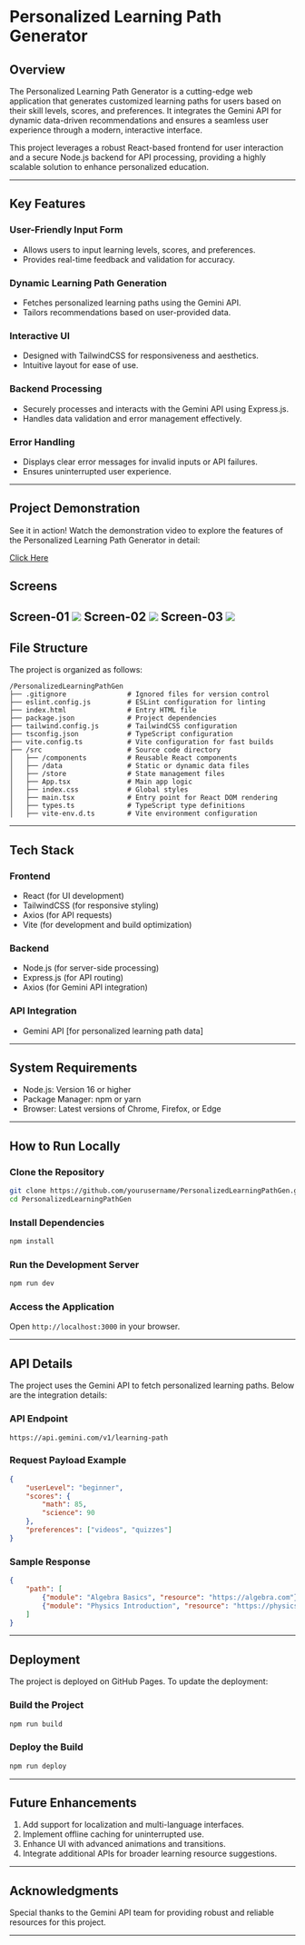 # Personalized Learning Path Generator

## Overview
The Personalized Learning Path Generator is a cutting-edge web application that generates customized learning paths for users based on their skill levels, scores, and preferences. It integrates the Gemini API for dynamic data-driven recommendations and ensures a seamless user experience through a modern, interactive interface.

This project leverages a robust React-based frontend for user interaction and a secure Node.js backend for API processing, providing a highly scalable solution to enhance personalized education.

---

## Key Features

### User-Friendly Input Form
- Allows users to input learning levels, scores, and preferences.
- Provides real-time feedback and validation for accuracy.

### Dynamic Learning Path Generation
- Fetches personalized learning paths using the Gemini API.
- Tailors recommendations based on user-provided data.

### Interactive UI
- Designed with TailwindCSS for responsiveness and aesthetics.
- Intuitive layout for ease of use.

### Backend Processing
- Securely processes and interacts with the Gemini API using Express.js.
- Handles data validation and error management effectively.

### Error Handling
- Displays clear error messages for invalid inputs or API failures.
- Ensures uninterrupted user experience.

---

## Project Demonstration
See it in action!
Watch the demonstration video to explore the features of the Personalized Learning Path Generator in detail:

<section id="demo">
    <a href="https://drive.google.com/file/d/11Y4DIwAtnf9UFJn2p-kRBl05vI0sb0uN/view" target="_blank" rel="noopener noreferrer">Click Here</a>
</section>

## Screens
Screen-01
<img src="assets/demo/1.png"></img>
Screen-02
<img src="assets/demo/2.png"></img>
Screen-03
<img src="assets/demo/3.png"></img>
---

## File Structure
The project is organized as follows:

```
/PersonalizedLearningPathGen
├── .gitignore               # Ignored files for version control
├── eslint.config.js         # ESLint configuration for linting
├── index.html               # Entry HTML file
├── package.json             # Project dependencies
├── tailwind.config.js       # TailwindCSS configuration
├── tsconfig.json            # TypeScript configuration
├── vite.config.ts           # Vite configuration for fast builds
├── /src                     # Source code directory
│   ├── /components          # Reusable React components
│   ├── /data                # Static or dynamic data files
│   ├── /store               # State management files
│   ├── App.tsx              # Main app logic
│   ├── index.css            # Global styles
│   ├── main.tsx             # Entry point for React DOM rendering
│   ├── types.ts             # TypeScript type definitions
│   ├── vite-env.d.ts        # Vite environment configuration
```

---

## Tech Stack

### Frontend
- React (for UI development)
- TailwindCSS (for responsive styling)
- Axios (for API requests)
- Vite (for development and build optimization)

### Backend
- Node.js (for server-side processing)
- Express.js (for API routing)
- Axios (for Gemini API integration)

### API Integration
- Gemini API [for personalized learning path data]

---

## System Requirements

- Node.js: Version 16 or higher
- Package Manager: npm or yarn
- Browser: Latest versions of Chrome, Firefox, or Edge

---

## How to Run Locally

### Clone the Repository
```bash
git clone https://github.com/yourusername/PersonalizedLearningPathGen.git
cd PersonalizedLearningPathGen
```

### Install Dependencies
```bash
npm install
```

### Run the Development Server
```bash
npm run dev
```

### Access the Application
Open `http://localhost:3000` in your browser.

---

## API Details

The project uses the Gemini API to fetch personalized learning paths. Below are the integration details:

### API Endpoint
`https://api.gemini.com/v1/learning-path`

### Request Payload Example
```json
{
    "userLevel": "beginner",
    "scores": {
        "math": 85,
        "science": 90
    },
    "preferences": ["videos", "quizzes"]
}
```

### Sample Response
```json
{
    "path": [
        {"module": "Algebra Basics", "resource": "https://algebra.com"},
        {"module": "Physics Introduction", "resource": "https://physics.com"}
    ]
}
```

---

## Deployment

The project is deployed on GitHub Pages. To update the deployment:

### Build the Project
```bash
npm run build
```

### Deploy the Build
```bash
npm run deploy
```

---

## Future Enhancements

1. Add support for localization and multi-language interfaces.
2. Implement offline caching for uninterrupted use.
3. Enhance UI with advanced animations and transitions.
4. Integrate additional APIs for broader learning resource suggestions.

---

## Acknowledgments

Special thanks to the Gemini API team for providing robust and reliable resources for this project.

---



